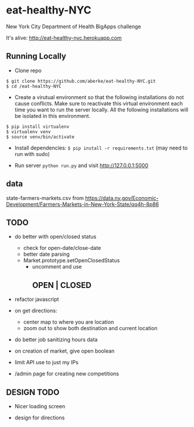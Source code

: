 eat-healthy-NYC
==============

New York City Department of Health BigApps challenge

It's alive: <http://eat-healthy-nyc.herokuapp.com>

Running Locally
---

* Clone repo 

```
$ git clone https://github.com/aberke/eat-healthy-NYC.git
$ cd /eat-healthy-NYC
```

* Create a virutual environment so that the following installations do not cause conflicts.  Make sure to reactivate this virtual environment each time you want to run the server locally.  All the following installations will be isolated in this environment.

```
$ pip install virtualenv
$ virtualenv venv
$ source venv/bin/activate
```

* Install dependencies: ```$ pip install -r requirements.txt``` (may need to run with sudo)

* Run server ```python run.py``` and visit <http://127.0.0.1:5000>




data
---
state-farmers-markets.csv from https://data.ny.gov/Economic-Development/Farmers-Markets-in-New-York-State/qq4h-8p86


TODO
---

- do better with open/closed status
	- check for open-date/close-date
	- better date parsing
	- Market.prototype.setOpenClosedStatus
		- uncomment and use <h2 id='open-closed-title'>OPEN | CLOSED</h2>


- refactor javascript

- on get directions:
	- center map to where you are location
	- zoom out to show both destination and current location


- do better job sanitizing hours data

- on creation of market, give open boolean

- limit API use to just my IPs

- /admin page for creating new competitions


DESIGN TODO
---

- Nicer loading screen

- design for directions

































